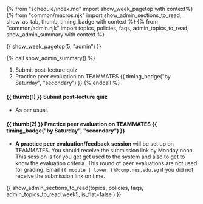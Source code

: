 {% from "schedule/index.md" import show_week_pagetop with context%}
{% from "common/macros.njk" import show_admin_sections_to_read, show_as_tab, thumb, timing_badge with context %}
{% from "common/admin.njk" import topics, policies, faqs, admin_topics_to_read, show_admin_summary with context %}

{{ show_week_pagetop(5, "admin") }}

{% call show_admin_summary() %}

1. Submit post-lecture quiz
1. Practice peer evaluation on TEAMMATES {{ timing_badge("by Saturday", "secondary") }}
{% endcall %}

<div id="additional">

#### {{ thumb(1) }} Submit post-lecture quiz

* As per usual.

#### {{ thumb(2) }} Practice peer evaluation on TEAMMATES {{ timing_badge("by Saturday", "secondary") }}

* **A practice peer evaluation/feedback session** will be set up on TEAMMATES. You should receive the submission link by Monday noon. This session is for you get get used to the system and also to get to know the evaluation criteria. This round of peer evaluations are not used for grading. Email `{{ module | lower }}@comp.nus.edu.sg` if you did not receive the submission link on time.

</div>

{{ show_admin_sections_to_read(topics, policies, faqs, admin_topics_to_read.week5, is_flat=false ) }}